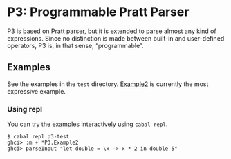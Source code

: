 # P3: Programmable Pratt Parser

P3 is based on Pratt parser, but it is extended to parse almost any kind of expressions.
Since no distinction is made between built-in and user-defined operators, P3 is, in that sense, “programmable”.

## Examples

See the examples in the `test` directory. [Example2](https://github.com/ksrky/p3/blob/master/test/P3/Example2.hs) is currently the most expressive example.

### Using repl

You can try the examples interactively using `cabal repl`.

```command
$ cabal repl p3-test
ghci> :m + *P3.Example2
ghci> parseInput "let double = \x -> x * 2 in double 5"
```
